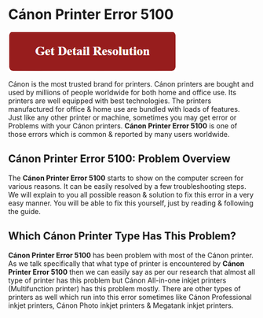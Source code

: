 
# Cánon Printer Error 5100

[![Cánon Printer Error 5100](red.png)](https://computersolve.com/canon-printer-error-5100/)

Cánon is the most trusted brand for printers. Cánon printers are bought and used by millions of people worldwide for both home and office use. Its printers are well equipped with best technologies. The printers manufactured for office & home use are bundled with loads of features. Just like any other printer or machine, sometimes you may get error or Problems with your Cánon printers. **Cánon Printer Error 5100** is one of those errors which is common & reported by many users worldwide.

## Cánon Printer Error 5100: Problem Overview

The **Cánon Printer Error 5100** starts to show on the computer screen for various reasons.  It can be easily resolved by a few troubleshooting steps. We will explain to you all possible reason & solution to fix this error in a very easy manner. You will be able to fix this yourself, just by reading & following the guide.

##  Which Cánon Printer Type Has This Problem?

**Cánon Printer Error 5100** has been problem with most of the Cánon printer. As we talk specifically that what type of printer is encountered by **Cánon Printer Error 5100** then we can easily say as per our research that almost all type of printer has this problem but Cánon All-in-one inkjet printers (Multifunction printer) has this problem mostly.
There are other types of printers as well which run into this error sometimes like Cánon Professional inkjet printers, Cánon Photo inkjet printers & Megatank inkjet printers.
